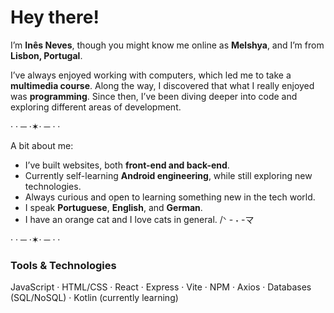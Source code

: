 # Hey there!

I’m **Inês Neves**, though you might know me online as **Melshya**, and I’m from **Lisbon, Portugal**.  

I’ve always enjoyed working with computers, which led me to take a **multimedia course**. Along the way, I discovered that what I really enjoyed was **programming**. Since then, I’ve been diving deeper into code and exploring different areas of development.  

· · ─ ·✶· ─ · ·

A bit about me:  
*  I’ve built websites, both **front-end and back-end**.  
*  Currently self-learning **Android engineering**, while still exploring new technologies.  
*  Always curious and open to learning something new in the tech world.  
*  I speak **Portuguese**, **English**, and **German**.
*  I have an orange cat and I love cats in general. /ᐠ - ˕ -マ

· · ─ ·✶· ─ · ·

###  Tools & Technologies
JavaScript · HTML/CSS · React · Express · Vite · NPM · Axios · Databases (SQL/NoSQL) · Kotlin (currently learning)

